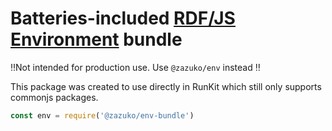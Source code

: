 # Batteries-included [RDF/JS Environment](https://github.com/rdfjs-base/environment) bundle

‼️Not intended for production use. Use `@zazuko/env` instead ‼️

This package was created to use directly in RunKit which still only supports commonjs packages.

```js
const env = require('@zazuko/env-bundle')
```
